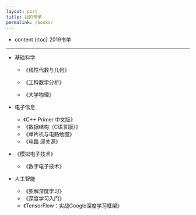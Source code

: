 ```yaml
---
layout: post
title: 我的书单
permalink: /books/
---
```


* content
{:toc}
2019书单
-----------------------------------------------------------------

* 基础科学

  * 《线性代数与几何》

  * 《工科数学分析》
  * 《大学物理》

* 电子信息
  * 《C++ Primer 中文版》
  * 《数据结构（C语言版）》
  * 《单片机与电路绘图》
  * 《电路 邱关源》
* 《模拟电子技术》
  * 《数字电子技术》
  
* 人工智能

  * 《图解深度学习》
  * 《深度学习入门》
  * 《TensorFlow：实战Google深度学习框架》